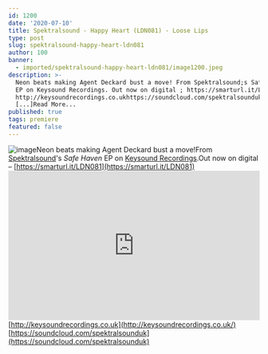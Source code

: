 ```yaml
---
id: 1200
date: '2020-07-10'
title: Spektralsound - Happy Heart (LDN081) - Loose Lips
type: post
slug: spektralsound-happy-heart-ldn081
author: 100
banner:
  - imported/spektralsound-happy-heart-ldn081/image1200.jpeg
description: >-
  Neon beats making Agent Deckard bust a move! From Spektralsound;s Safe Haven
  EP on Keysound Recordings. Out now on digital ; https://smarturl.it/LDN081
  http://keysoundrecordings.co.ukhttps://soundcloud.com/spektralsounduk
  [...]Read More...
published: true
tags: premiere
featured: false
---
```

![image](../imported/spektralsound-happy-heart-ldn081/image1200.jpeg)Neon beats making Agent Deckard bust a move!From [Spektralsound](https://soundcloud.com/spektralsounduk)'s _Safe Haven_ EP on [Keysound Recordings](http://keysoundrecordings.co.uk/).Out now on digital – [](https://smarturl.it/LDN081)[https://smarturl.it/LDN081](https://smarturl.it/LDN081)<iframe width='100%' height='300' scrolling='no' frameborder='no' allow='autoplay' src='https://w.soundcloud.com/player/?url=https%3A//api.soundcloud.com/tracks/855616864&color=%23ff5500&auto_play=false&hide_related=true&show_comments=true&show_user=true&show_reposts=false&show_teaser=false'></iframe>[](http://keysoundrecordings.co.uk/)[http://keysoundrecordings.co.uk](http://keysoundrecordings.co.uk/)  
[](https://soundcloud.com/spektralsounduk)[https://soundcloud.com/spektralsounduk](https://soundcloud.com/spektralsounduk)